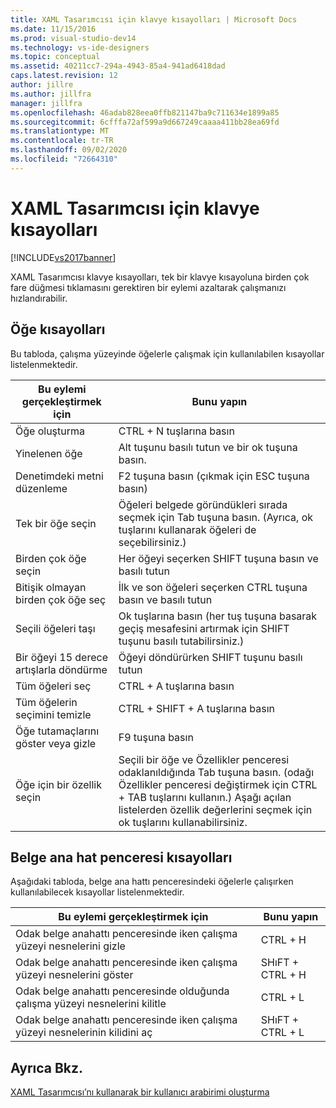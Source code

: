 ```yaml
---
title: XAML Tasarımcısı için klavye kısayolları | Microsoft Docs
ms.date: 11/15/2016
ms.prod: visual-studio-dev14
ms.technology: vs-ide-designers
ms.topic: conceptual
ms.assetid: 40211cc7-294a-4943-85a4-941ad6418dad
caps.latest.revision: 12
author: jillre
ms.author: jillfra
manager: jillfra
ms.openlocfilehash: 46adab828eea0ffb821147ba9c711634e1899a85
ms.sourcegitcommit: 6cfffa72af599a9d667249caaaa411bb28ea69fd
ms.translationtype: MT
ms.contentlocale: tr-TR
ms.lasthandoff: 09/02/2020
ms.locfileid: "72664310"
---
```

# <a name="keyboard-shortcuts--for-xaml-designer"></a>XAML Tasarımcısı için klavye kısayolları
[!INCLUDE[vs2017banner](../includes/vs2017banner.md)]

XAML Tasarımcısı klavye kısayolları, tek bir klavye kısayoluna birden çok fare düğmesi tıklamasını gerektiren bir eylemi azaltarak çalışmanızı hızlandırabilir.

## <a name="element-shortcuts"></a>Öğe kısayolları
 Bu tabloda, çalışma yüzeyinde öğelerle çalışmak için kullanılabilen kısayollar listelenmektedir.

|**Bu eylemi gerçekleştirmek için**|**Bunu yapın**|
|--------------------------------|-----------------|
|Öğe oluşturma|CTRL + N tuşlarına basın|
|Yinelenen öğe|Alt tuşunu basılı tutun ve bir ok tuşuna basın.|
|Denetimdeki metni düzenleme|F2 tuşuna basın (çıkmak için ESC tuşuna basın)|
|Tek bir öğe seçin|Öğeleri belgede göründükleri sırada seçmek için Tab tuşuna basın. (Ayrıca, ok tuşlarını kullanarak öğeleri de seçebilirsiniz.)|
|Birden çok öğe seçin|Her öğeyi seçerken SHIFT tuşuna basın ve basılı tutun|
|Bitişik olmayan birden çok öğe seç|İlk ve son öğeleri seçerken CTRL tuşuna basın ve basılı tutun|
|Seçili öğeleri taşı|Ok tuşlarına basın (her tuş tuşuna basarak geçiş mesafesini artırmak için SHIFT tuşunu basılı tutabilirsiniz.)|
|Bir öğeyi 15 derece artışlarla döndürme|Öğeyi döndürürken SHIFT tuşunu basılı tutun|
|Tüm öğeleri seç|CTRL + A tuşlarına basın|
|Tüm öğelerin seçimini temizle|CTRL + SHIFT + A tuşlarına basın|
|Öğe tutamaçlarını göster veya gizle|F9 tuşuna basın|
|Öğe için bir özellik seçin|Seçili bir öğe ve Özellikler penceresi odaklanıldığında Tab tuşuna basın. (odağı Özellikler penceresi değiştirmek için CTRL + TAB tuşlarını kullanın.) Aşağı açılan listelerden özellik değerlerini seçmek için ok tuşlarını kullanabilirsiniz.|

## <a name="document-outline-window-shortcuts"></a>Belge ana hat penceresi kısayolları
 Aşağıdaki tabloda, belge ana hattı penceresindeki öğelerle çalışırken kullanılabilecek kısayollar listelenmektedir.

|**Bu eylemi gerçekleştirmek için**|**Bunu yapın**|
|--------------------------------|-----------------|
|Odak belge anahattı penceresinde iken çalışma yüzeyi nesnelerini gizle|CTRL + H|
|Odak belge anahattı penceresinde iken çalışma yüzeyi nesnelerini göster|SHıFT + CTRL + H|
|Odak belge anahattı penceresinde olduğunda çalışma yüzeyi nesnelerini kilitle|CTRL + L|
|Odak belge anahattı penceresinde iken çalışma yüzeyi nesnelerinin kilidini aç|SHıFT + CTRL + L|

## <a name="see-also"></a>Ayrıca Bkz.
 [XAML Tasarımcısı’nı kullanarak bir kullanıcı arabirimi oluşturma](../designers/creating-a-ui-by-using-xaml-designer-in-visual-studio.md)

